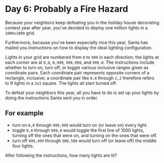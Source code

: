 # Day 6: Probably a Fire Hazard

Because your neighbors keep defeating you in the holiday house decorating contest
year after year, you've decided to deploy one million lights in a `1000x1000`
grid.

Furthermore, because you've been especially nice this year, Santa has mailed you
instructions on how to display the ideal lighting configuration.

Lights in your grid are numbered from `0` to `999` in each direction; the lights
at each corner are at `0,0`, `0,999`, `999,999`, and `999,0`. The instructions
include whether to turn on, turn off, or toggle various inclusive ranges given as
coordinate pairs. Each coordinate pair represents opposite corners of a rectangle,
inclusive; a coordinate pair like `0,0` through `2,2` therefore refers to 9
lights in a `3x3` square. The lights all start turned off.

To defeat your neighbors this year, all you have to do is set up your lights by
doing the instructions Santa sent you in order.

## For example

* turn on `0,0` through `999,999` would turn on (or leave on) every light.
* toggle `0,0` through `999,0` would toggle the first line of 1000 lights,
  turning off the ones that were on, and turning on the ones that were off.
* turn off `499,499` through `500,500` would turn off (or leave off) the middle
  four lights.

After following the instructions, how many lights are lit?
